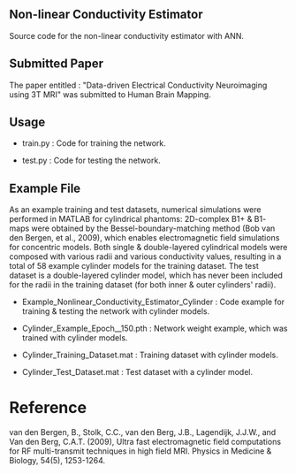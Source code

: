 ## Non-linear Conductivity Estimator

Source code for the non-linear conductivity estimator with ANN.

## Submitted Paper

The paper entitled : "Data-driven Electrical Conductivity Neuroimaging using 3T MRI" was submitted to Human Brain Mapping.


## Usage

* train.py : Code for training the network.

* test.py : Code for testing the network.

## Example File

As an example training and test datasets, numerical simulations were performed in MATLAB for cylindrical phantoms: 2D-complex B1+ & B1- maps were obtained by the Bessel-boundary-matching method (Bob van den Bergen, et al., 2009), which enables electromagnetic field simulations for concentric models.
Both single & double-layered cylindrical models were composed with various radii and various conductivity values, resulting in a total of 58 example cylinder models for the training dataset.
The test dataset is a double-layered cylinder model, which has never been included for the radii in the training dataset (for both inner & outer cylinders' radii).

* Example_Nonlinear_Conductivity_Estimator_Cylinder : Code example for training & testing the network with cylinder models.

* Cylinder_Example_Epoch__150.pth : Network weight example, which was trained with cylinder models.

* Cylinder_Training_Dataset.mat : Training dataset with cylinder models.

* Cylinder_Test_Dataset.mat : Test dataset with a cylinder model.

# Reference
van den Bergen, B., Stolk, C.C., van den Berg, J.B., Lagendijk, J.J.W., and Van den Berg, C.A.T. (2009), Ultra fast electromagnetic field computations for RF multi-transmit techniques in high field MRI. Physics in Medicine & Biology, 54(5), 1253-1264.
